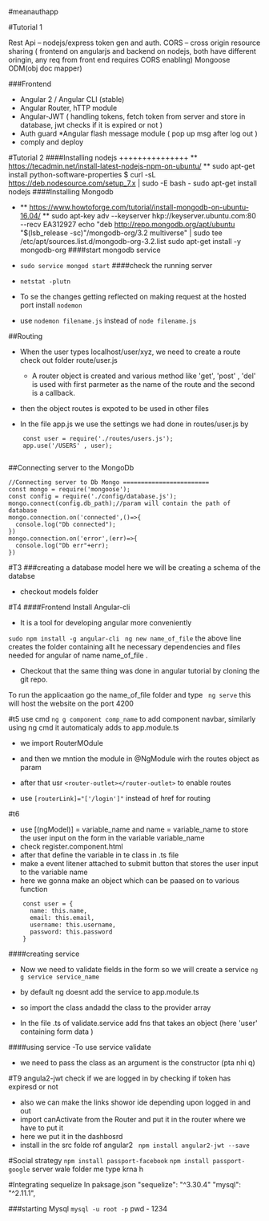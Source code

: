 #meanauthapp

#Tutorial 1

Rest Api – nodejs/express
token gen and auth.
CORS – cross origin resource sharing ( frontend on angularjs and backend on nodejs, both have different oringin, any req from front end requires CORS enabling)
Mongoose ODM(obj doc mapper)

###Frontend
* Angular 2 / Angular CLI (stable)
* Angular Router, hTTP module 
* Angular-JWT ( handling tokens, fetch token from server and store in database, jwt checks if it is expired or not )
* Auth guard 
*Angular flash message module ( pop up msg after log out )
* comply and deploy

#Tutorial 2
####Installing nodejs
+++++++++++++++
** https://tecadmin.net/install-latest-nodejs-npm-on-ubuntu/ **
sudo apt-get install python-software-properties
$ curl -sL https://deb.nodesource.com/setup_7.x | sudo -E bash -
sudo apt-get install nodejs
####Installing Mongodb
* ** https://www.howtoforge.com/tutorial/install-mongodb-on-ubuntu-16.04/ **
sudo apt-key adv --keyserver hkp://keyserver.ubuntu.com:80 --recv EA312927
echo "deb http://repo.mongodb.org/apt/ubuntu "$(lsb_release -sc)"/mongodb-org/3.2 multiverse" | sudo tee /etc/apt/sources.list.d/mongodb-org-3.2.list
sudo apt-get install -y mongodb-org
####start mongodb service
* `sudo service mongod start`
####check the running server
 * `netstat -plutn`
 * To se the changes getting reflected on making request at the hosted port install `nodemon`

* use `nodemon filename.js` instead of ` node filename.js `



##Routing
- When the user types localhost/user/xyz, we need to create a route 
 check out folder route/user.js
  - A router object is created and various method like 'get', 'post' , 'del' is used with first parmeter as the name of the route and the second  is a callback.
  
- then the object routes is expoted to be used in other files
- In the file app.js we use the settings we had done in routes/user.js by
```
	const user = require('./routes/users.js');
	app.use('/USERS' , user);
	
```
##Connecting server to the MongoDb
```
//Connecting server to Db Mongo ========================
const mongo = require('mongoose');
const config = require('./config/database.js');
mongo.connect(config.db_path);//param will contain the path of database
mongo.connection.on('connected',()=>{
  console.log("Db connected");
})
mongo.connection.on('error',(err)=>{
  console.log("Db err"+err);
})
```
#T3
###creating a database model
here we will be creating a schema of the databse
- checkout models folder  


#T4
####Frontend
Install Angular-cli 
- It is a tool for developing angular more conveniently

`
	 sudo npm install -g angular-cli 
`
` ng new name_of_file `
the above line creates the folder containing allt he necessary dependencies and files needed for angular of name name_of_file .

- Checkout that the same thing was done in angular tutorial by cloning the git repo.

To run the applicaation go the name_of_file folder and type ` ng serve` this will host the website on the port 4200

#t5
use cmd ` ng g component comp_name ` to add component navbar, similarly
using ng cmd it automaticaly adds to app.module.ts

- we import RouterMOdule 
- and then we mntion the module in @NgModule wirh the routes object as param 
- after that usr ` <router-outlet></router-outlet> ` to enable routes

- use ` [routerLink]="['/login']" ` instead of href for routing 

#t6
- use [(ngModel)] = variable_name and name = variable_name to store the user input on the form in the variable variable_name 
- check register.component.html 
- after that define the variable in te class in .ts file
- make a event litener attached to submit button that stores the user input to the variable name 
- here we gonna make an object which can be paased on to various function 
```
	const user = {
      name: this.name,
      email: this.email,
      username: this.username,
      password: this.password
    }
```
####creating service
- Now we need to validate fields in the form so we will create a service
` ng g service service_name `
- by default ng doesnt add the service to app.module.ts 
- so import the class andadd the class to the provider array 

- In the file .ts of validate.service add fns that takes an object (here 'user' containing form data ) 

####using service 
-To use service validate 
- we need to pass the class as an argument is the constructor (pta nhi q)



#T9
angula2-jwt 
check if we are logged in by checking if token has expiresd or not 
- also we can make the links showor ide depending upon logged in and out
- import canActivate from the Router and put it in the router where we have to put it
- here we put it in the dashbosrd
- install in the src folde rof angular2 
` npm install angular2-jwt --save`

#Social strategy
`npm install passport-facebook`
`npm install passport-google` 
server wale folder me type krna h


#Integrating sequelize
In paksage.json
  "sequelize": "^3.30.4"
  "mysql": "^2.11.1",

###starting Mysql
`mysql -u root -p` 
pwd - 1234



 
